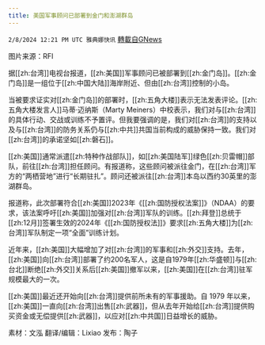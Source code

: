 ```yaml
---
title: 美国军事顾问已部署到金门和澎湖群岛
---
```

`2/8/2024 12:21 PM UTC 雅典娜快讯` [轉載自GNews](https://gnews.org/articles/2292573)

图片来源：RFI

据[[zh:台湾]]电视台报道，[[zh:美国]]军事顾问已被部署到[[zh:金门岛]]。[[zh:金门岛]]是一组位于[[zh:中国大陆]]海岸附近、但由[[zh:台湾]]控制的小岛。

当被要求证实对[[zh:金门岛]]的部署时，[[zh:五角大楼]]表示无法发表评论。[[zh:五角大楼发言人]]马蒂·迈纳斯（Marty Meiners）中校表示，我们对与[[zh:台湾]]的具体行动、交战或训练不予置评。但我要强调的是，我们对[[zh:台湾]]的支持以及与[[zh:台湾]]的防务关系仍与[[zh:中共]]共国当前构成的威胁保持一致。我们对[[zh:台湾]]的承诺坚如[[zh:磐石]]。

[[zh:美国]]通常派遣[[zh:特种作战部队]]，如[[zh:美国陆军]]绿色[[zh:贝雷帽]]部队，前往[[zh:台湾]]担任顾问。有报道称，这些顾问被派往金门，在[[zh:台湾]]军方的“两栖营地”进行“长期驻扎”。顾问还被派往[[zh:台湾]]本岛以西约30英里的澎湖群岛。

报道称，此次部署符合[[zh:美国]]2023年《[[zh:国防授权法案]]》（NDAA）的要求，该法案呼吁[[zh:美国]]加强对[[zh:台湾]]军队的训练。[[zh:拜登]]总统于[[zh:12月]]签署生效的2024年《[[zh:国防授权法]]》要求[[zh:五角大楼]]为[[zh:台湾]]军队制定一项“全面”训练计划。

近年来，[[zh:美国]]大幅增加了对[[zh:台湾]]的军事和[[zh:外交]]支持。去年，[[zh:美国]]向[[zh:台湾]]部署了约200名军人，这是自1979年[[zh:华盛顿]]与[[zh:台北]]断绝[[zh:外交]]关系后[[zh:美国]]撤军以来，[[zh:美国]]在[[zh:台湾]]驻军规模最大的一次。

[[zh:美国]]最近还开始向[[zh:台湾]]提供前所未有的军事援助。自 1979 年以来，[[zh:美国]]一直向[[zh:台湾]]出售[[zh:武器]]，但从去年开始给[[zh:台湾]]提供购买资金或无偿提供[[zh:武器]]，以应对[[zh:中共国]]日益增长的威胁。

       
素材：文泓  翻译/编辑：Lixiao  发布：陶子

